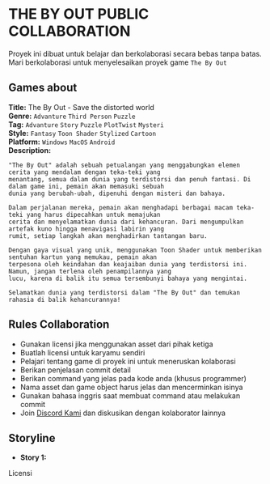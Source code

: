 # THE BY OUT PUBLIC COLLABORATION

Proyek ini dibuat untuk belajar dan berkolaborasi secara bebas tanpa batas. Mari berkolaborasi untuk menyelesaikan proyek game `The By Out`

## Games about
**Title:** The By Out - Save the distorted world <br>
**Genre:** `Advanture` `Third Person` `Puzzle` <br>
**Tag:** `Advanture` `Story` `Puzzle` `PlotTwist` `Mysteri` <br>
**Style:** `Fantasy` `Toon Shader` `Stylized` `Cartoon` <br>
**Platform:** `Windows` `MacOS` `Android` <br>
**Description:** <br>
```
"The By Out" adalah sebuah petualangan yang menggabungkan elemen cerita yang mendalam dengan teka-teki yang 
menantang, semua dalam dunia yang terdistorsi dan penuh fantasi. Di dalam game ini, pemain akan memasuki sebuah
dunia yang berubah-ubah, dipenuhi dengan misteri dan bahaya.

Dalam perjalanan mereka, pemain akan menghadapi berbagai macam teka-teki yang harus dipecahkan untuk memajukan
cerita dan menyelamatkan dunia dari kehancuran. Dari mengumpulkan artefak kuno hingga menavigasi labirin yang
rumit, setiap langkah akan menghadirkan tantangan baru.

Dengan gaya visual yang unik, menggunakan Toon Shader untuk memberikan sentuhan kartun yang memukau, pemain akan
terpesona oleh keindahan dan keajaiban dunia yang terdistorsi ini. Namun, jangan terlena oleh penampilannya yang
lucu, karena di balik itu semua tersembunyi bahaya yang mengintai.

Selamatkan dunia yang terdistorsi dalam "The By Out" dan temukan rahasia di balik kehancurannya!
```

## Rules Collaboration
- Gunakan licensi jika menggunakan asset dari pihak ketiga
- Buatlah licensi untuk karyamu sendiri
- Pelajari tentang game di proyek ini untuk meneruskan kolaborasi
- Berikan penjelasan commit detail
- Berikan command yang jelas pada kode anda (khusus programmer)
- Nama asset dan game object harus jelas dan mencerminkan isinya
- Gunakan bahasa inggris saat membuat command atau melakukan commit
- Join [Discord Kami](https://discord.gg/cHxtyxtpNy) dan diskusikan dengan kolaborator lainnya

## Storyline
- **Story 1:**

Licensi
